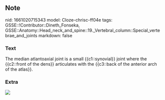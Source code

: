 ## Note
nid: 1661020715343
model: Cloze-chrisc-ff04e
tags: GSSE::!Contributor::Dineth_Fonseka, GSSE::Anatomy::Head_neck_and_spine::19._Vertebral_column::Special_vertebrae_and_joints
markdown: false

### Text
<div>
  The median atlantoaxial joint is a small {{c1::synovial}} joint
  where the {{c2::front of the dens}} articulates with the
  {{c3::back of the anterior arch of the atlas}}.
</div>

### Extra
<img src="image.jpeg">
